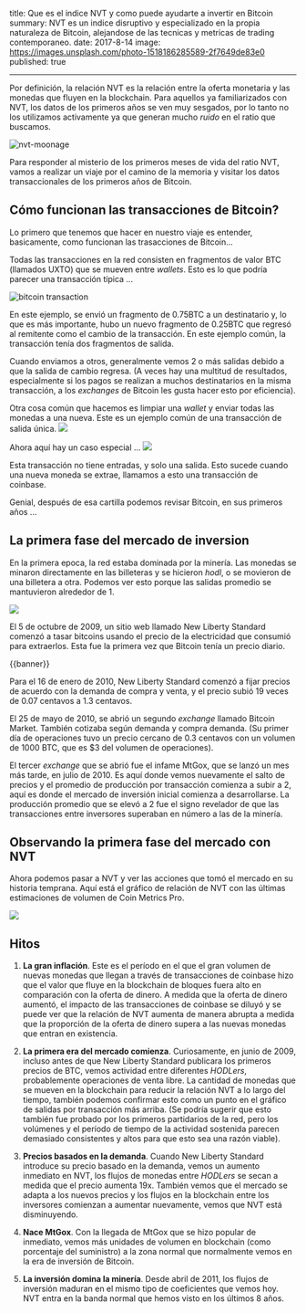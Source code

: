 title:      Que es el indice NVT y como puede ayudarte a invertir en Bitcoin
summary:    NVT es un indice disruptivo y especializado en la propia naturaleza de Bitcoin, alejandose de las tecnicas y metricas de trading contemporaneo.
date:       2017-8-14
image:      https://images.unsplash.com/photo-1518186285589-2f7649de83e0
published:  true

---

Por definición, la relación NVT es la relación entre la oferta monetaria y las monedas que fluyen en la blockchain. Para aquellos ya familiarizados con NVT, los datos de los primeros años se ven muy sesgados, por lo tanto no los utilizamos activamente ya que generan mucho *ruido* en el ratio que buscamos.

![nvt-moonage](https://woobull.com/content/images/2019/03/nvt-moonage.png)

Para responder al misterio de los primeros meses de vida del ratio NVT, vamos a realizar un viaje por el camino de la memoria y visitar los datos transaccionales de los primeros años de Bitcoin.

## Cómo funcionan las transacciones de Bitcoin?
Lo primero que tenemos que hacer en nuestro viaje es entender, basicamente, como funcionan las trasacciones de Bitcoin...

Todas las transacciones en la red consisten en fragmentos de valor BTC (llamados UXTO) que se mueven entre *wallets*. Esto es lo que podría parecer una transacción típica ...

![bitcoin transaction](https://woobull.com/content/images/2019/03/normal-transaction.png)

En este ejemplo, se envió un fragmento de 0.75BTC a un destinatario y, lo que es más importante, hubo un nuevo fragmento de 0.25BTC que regresó al remitente como el cambio de la transacción. En este ejemplo común, la transacción tenía dos fragmentos de salida.

Cuando enviamos a otros, generalmente vemos 2 o más salidas debido a que la salida de cambio regresa. (A veces hay una multitud de resultados, especialmente si los pagos se realizan a muchos destinatarios en la misma transacción, a los *exchanges* de Bitcoin les gusta hacer esto por eficiencia).

Otra cosa común que hacemos es limpiar una *wallet* y enviar todas las monedas a una nueva. Este es un ejemplo común de una transacción de salida única.
![](https://woobull.com/content/images/2019/03/send-all-transaction-2.png)

Ahora aquí hay un caso especial ...
![](https://woobull.com/content/images/2019/03/coinbase-transaction.png)

Esta transacción no tiene entradas, y solo una salida. Esto sucede cuando una nueva moneda se extrae, llamamos a esto una transacción de coinbase.

Genial, después de esa cartilla podemos revisar Bitcoin, en sus primeros años ...

## La primera fase del mercado de inversion
En la primera epoca, la red estaba dominada por la minería. Las monedas se minaron directamente en las billeteras y se hicieron *hodl*, o se movieron de una billetera a otra. Podemos ver esto porque las salidas promedio se mantuvieron alrededor de 1.

![](https://woobull.com/content/images/2019/03/outputs-per-transaction.png)

El 5 de octubre de 2009, un sitio web llamado New Liberty Standard comenzó a tasar bitcoins usando el precio de la electricidad que consumió para extraerlos. Esta fue la primera vez que Bitcoin tenía un precio diario.

{{banner}}

Para el 16 de enero de 2010, New Liberty Standard comenzó a fijar precios de acuerdo con la demanda de compra y venta, y el precio subió 19 veces de 0.07 centavos a 1.3 centavos.

El 25 de mayo de 2010, se abrió un segundo *exchange* llamado Bitcoin Market. También cotizaba según demanda y compra demanda. (Su primer día de operaciones tuvo un precio cercano de 0.3 centavos con un volumen de 1000 BTC, que es $3 del volumen de operaciones).

El tercer *exchange* que se abrió fue el infame MtGox, que se lanzó un mes más tarde, en julio de 2010. Es aquí donde vemos nuevamente el salto de precios y el promedio de producción por transacción comienza a subir a 2, aquí es donde el mercado de inversión inicial comienza a desarrollarse. La producción promedio que se elevó a 2 fue el signo revelador de que las transacciones entre inversores superaban en número a las de la minería.

## Observando la primera fase del mercado con NVT
Ahora podemos pasar a NVT y ver las acciones que tomó el mercado en su historia temprana. Aquí está el gráfico de relación de NVT con las últimas estimaciones de volumen de Coin Metrics Pro.

![](https://woobull.com/content/images/2019/04/early-history-of-nvt-ratio-1.png)


## Hitos

1. **La gran inflación**. Este es el período en el que el gran volumen de nuevas monedas que llegan a través de transacciones de coinbase hizo que el valor que fluye en la blockchain de bloques fuera alto en comparación con la oferta de dinero. A medida que la oferta de dinero aumentó, el impacto de las transacciones de coinbase se diluyó y se puede ver que la relación de NVT aumenta de manera abrupta a medida que la proporción de la oferta de dinero supera a las nuevas monedas que entran en existencia.

2. **La primera era del mercado comienza**. Curiosamente, en junio de 2009, incluso antes de que New Liberty Standard publicara los primeros precios de BTC, vemos actividad entre diferentes *HODLers*, probablemente operaciones de venta libre. La cantidad de monedas que se mueven en la blockchain para reducir la relación NVT a lo largo del tiempo, también podemos confirmar esto como un punto en el gráfico de salidas por transacción más arriba. (Se podría sugerir que esto también fue probado por los primeros partidarios de la red, pero los volúmenes y el período de tiempo de la actividad sostenida parecen demasiado consistentes y altos para que esto sea una razón viable).

3. **Precios basados en la demanda**. Cuando New Liberty Standard introduce su precio basado en la demanda, vemos un aumento inmediato en NVT, los flujos de monedas entre *HODLers* se secan a medida que el precio aumenta 19x. También vemos que el mercado se adapta a los nuevos precios y los flujos en la blockchain entre los inversores comienzan a aumentar nuevamente, vemos que NVT está disminuyendo.


4. **Nace MtGox**. Con la llegada de MtGox que se hizo popular de inmediato, vemos más unidades de volumen en blockchain (como porcentaje del suministro) a la zona normal que normalmente vemos en la era de inversión de Bitcoin.

5. **La inversión domina la minería**. Desde abril de 2011, los flujos de inversión maduran en el mismo tipo de coeficientes que vemos hoy. NVT entra en la banda normal que hemos visto en los últimos 8 años.
